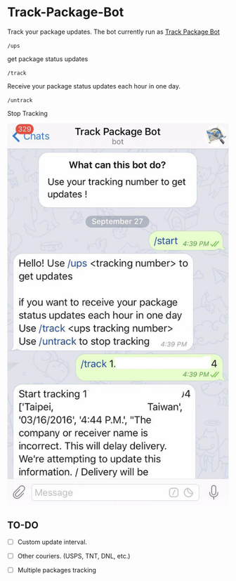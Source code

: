 # Track-Package-Bot
Track your package updates. The bot currently run as [Track Package Bot](http://telegram.me/TrackPackageBot)

`/ups` <tracking number> 

get package status updates

`/track` <ups tracking number> 

Receive your package status updates each hour in one day.

`/untrack`

Stop Tracking


![](img/tpkg_bot.jpg)

## TO-DO
- [ ] Custom update interval.

- [ ] Other couriers. (USPS, TNT, DNL, etc.)

- [ ] Multiple packages tracking
